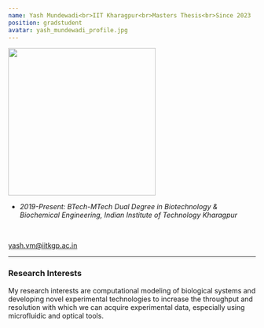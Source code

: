 ```yaml
---
name: Yash Mundewadi<br>IIT Kharagpur<br>Masters Thesis<br>Since 2023
position: gradstudent
avatar: yash_mundewadi_profile.jpg
---
```


<img width="300" src="{{site.baseurl}}/images/people/{{page.avatar}}" data-action="zoom">
<br>

- _2019-Present: BTech-MTech Dual Degree in Biotechnology & Biochemical Engineering, Indian Institute of Technology Kharagpur_ <br>

<br>

<a href="mailto:yash.vm@iitkgp.ac.in"><i class="fa fa-envelope-o"></i> yash.vm@iitkgp.ac.in</a><br>

<hr>

### Research Interests

My research interests are computational modeling of biological systems and developing novel experimental technologies to increase the throughput and resolution with which we can acquire experimental data, especially using microfluidic and optical tools.
<br>
<br>
<br>

&nbsp;
&nbsp;
&nbsp;
&nbsp;
&nbsp;
&nbsp;
&nbsp;
&nbsp;
&nbsp;
&nbsp;
&nbsp;
&nbsp;
&nbsp;
&nbsp;
&nbsp;
&nbsp;
&nbsp;
&nbsp;
&nbsp;
&nbsp;
&nbsp;
&nbsp;
&nbsp;
&nbsp;


